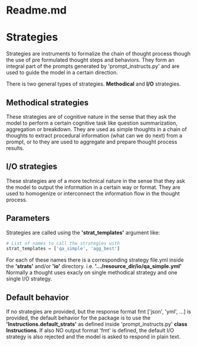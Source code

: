 # Readme.md

# Strategies
Strategies are instruments to formalize the chain of thought process though the use of
pre formulated thought steps and behaviors. They form an integral part of the prompts
generated by 'prompt_instructs.py' and are used to guide the model in a certain direction.

There is two general types of strategies. __Methodical__ and __I/O__ strategies.

## Methodical strategies
These strategies are of cognitive nature in the sense that they ask the model to 
perform a certain cognitive task like question summarization, aggregation or breakdown.
They are used as simple thoughts in a chain of thoughts to extract procedural information (what can we do next) from a prompt, or to they are used to aggregate and prepare thought process results.

## I/O strategies
These strategies are of a more technical nature in the sense that they ask the model to
output the information in a certain way or format. They are used to homogenize or 
interconnect the information flow in the thought process. 

## Parameters
Strategies are called using the __'strat_templates'__ argument like:

```python
# List of names to call the strategies with
strat_templates = ['qa_simple', 'agg_best']
```
For each of these names there is a corresponding strategy file.yml inside the __'strats'__ 
and/or __'io'__ directory.  i.e. __'.../resource_dir/io/qa_simple.yml'__
Normally a thought uses exacly on single methodical strategy and one single I/O strategy.

## Default behavior
If no strategies are provided, but the response format fmt ['json', 'yml', ...] is provided, the default behavior for the package is to use the __'Instructions.default_strats'__ as defined inside 'prompt_instructs.py' __class Instructions__.
If also NO output format 'fmt' is defined, the default I/O strategy is also rejected and 
the model is asked to respond in plain text.